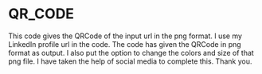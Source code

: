 # QR_CODE
This code gives the QRCode of the input url in the png format. I use my LinkedIn profile url in the code. The code has given the QRCode in png format as output. I also put the option to change the colors and size of that png file. I have taken the help of social media to complete this. Thank you.
